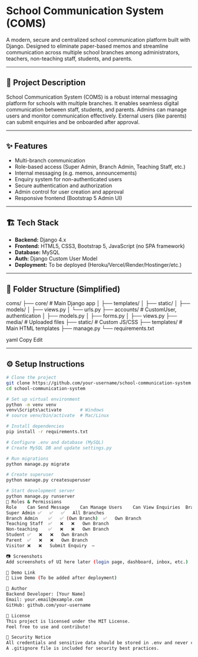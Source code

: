 # School Communication System (COMS)

A modern, secure and centralized school communication platform built with Django. Designed to eliminate paper-based memos and streamline communication across multiple school branches among administrators, teachers, non-teaching staff, students, and parents.

---

## 📌 Project Description

School Communication System (COMS) is a robust internal messaging platform for schools with multiple branches. It enables seamless digital communication between staff, students, and parents. Admins can manage users and monitor communication effectively. External users (like parents) can submit enquiries and be onboarded after approval.

---

## ✨ Features

- Multi-branch communication
- Role-based access (Super Admin, Branch Admin, Teaching Staff, etc.)
- Internal messaging (e.g. memos, announcements)
- Enquiry system for non-authenticated users
- Secure authentication and authorization
- Admin control for user creation and approval
- Responsive frontend (Bootstrap 5 Admin UI)

---

## 🏗️ Tech Stack

- **Backend:** Django 4.x
- **Frontend:** HTML5, CSS3, Bootstrap 5, JavaScript (no SPA framework)
- **Database:** MySQL
- **Auth:** Django Custom User Model
- **Deployment:** To be deployed (Heroku/Vercel/Render/Hostinger/etc.)

---

## 📁 Folder Structure (Simplified)

coms/
├── core/ # Main Django app
│ ├── templates/
│ ├── static/
│ ├── models/
│ ├── views.py
│ └── urls.py
├── accounts/ # CustomUser, authentication
│ ├── models.py
│ ├── forms.py
│ ├── views.py
├── media/ # Uploaded files
├── static/ # Custom JS/CSS
├── templates/ # Main HTML templates
├── manage.py
└── requirements.txt

yaml
Copy
Edit

---

## ⚙️ Setup Instructions

```bash
# Clone the project
git clone https://github.com/your-username/school-communication-system.git
cd school-communication-system

# Set up virtual environment
python -m venv venv
venv\Scripts\activate       # Windows
# source venv/bin/activate  # Mac/Linux

# Install dependencies
pip install -r requirements.txt

# Configure .env and database (MySQL)
# Create MySQL DB and update settings.py

# Run migrations
python manage.py migrate

# Create superuser
python manage.py createsuperuser

# Start development server
python manage.py runserver
🔐 Roles & Permissions
Role	Can Send Message	Can Manage Users	Can View Enquiries	Branch Scope
Super Admin	✅	✅	✅	All Branches
Branch Admin	✅	✅ (Own Branch)	✅	Own Branch
Teaching Staff	✅	❌	❌	Own Branch
Non-teaching	✅	❌	❌	Own Branch
Student	✅	❌	❌	Own Branch
Parent	✅	❌	❌	Own Branch
Visitor	❌	❌	Submit Enquiry	—

📷 Screenshots
Add screenshots of UI here later (login page, dashboard, inbox, etc.)

🚀 Demo Link
🔗 Live Demo (To be added after deployment)

👤 Author
Backend Developer: [Your Name]
Email: your.email@example.com
GitHub: github.com/your-username

📄 License
This project is licensed under the MIT License.
Feel free to use and contribute!

🔐 Security Notice
All credentials and sensitive data should be stored in .env and never committed to version control.
A .gitignore file is included for security best practices.